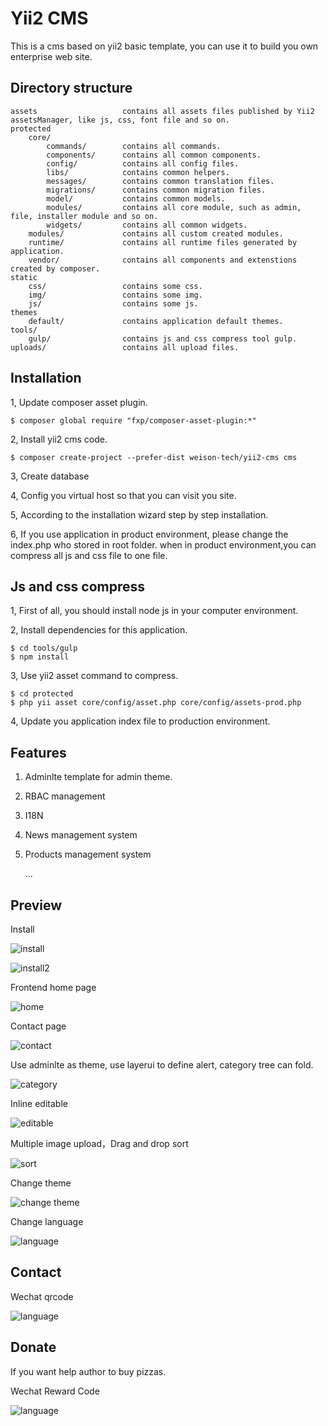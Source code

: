 Yii2 CMS
===================================
This is a cms based on yii2 basic template, you can use it to build you own enterprise web site.



Directory structure
--------

```
assets                   contains all assets files published by Yii2 assetsManager, like js, css, font file and so on.    
protected
    core/
        commands/        contains all commands.
        components/      contains all common components.
        config/          contains all config files.
        libs/            contains common helpers.
        messages/        contains common translation files.
        migrations/      contains common migration files.
        model/           contains common models.
        modules/         contains all core module, such as admin, file, installer module and so on.
        widgets/         contains all common widgets.
    modules/             contains all custom created modules.
    runtime/             contains all runtime files generated by application.
    vendor/              contains all components and extenstions created by composer.
static                        
    css/                 contains some css.
    img/                 contains some img.
    js/                  contains some js.
themes                   
    default/             contains application default themes.
tools/                  
    gulp/                contains js and css compress tool gulp.
uploads/                 contains all upload files.
```

Installation
--------
1, Update composer asset plugin.
```
$ composer global require "fxp/composer-asset-plugin:*"
```
2, Install yii2 cms code.
```
$ composer create-project --prefer-dist weison-tech/yii2-cms cms
```
3, Create database

4, Config you virtual host so that you can visit you site.

5, According to the installation wizard step by step installation.

6, If you use application in product environment, please change the index.php who stored in root folder.
when in product environment,you can compress all js and css file to one file.

Js and css compress
-------
1, First of all, you should install node js in your computer environment.

2, Install dependencies for this application.
```
$ cd tools/gulp
$ npm install
```
3, Use yii2 asset command to compress.
```
$ cd protected
$ php yii asset core/config/asset.php core/config/assets-prod.php
```
4, Update you application index file to production environment.



Features
-------

1. Adminlte template for admin theme. 
2. RBAC management
3. I18N
4. News management system
5. Products management system

    ...


Preview
---------
Install

![install](docs/install.png)

![install2](docs/install2.png)

Frontend home page

![home](docs/home.png)

Contact page

![contact](docs/contact.png)

Use adminlte as theme, use layerui to define alert, category tree can fold.

![category](docs/category.png)

Inline editable

![editable](docs/editable.png)

Multiple image upload，Drag and drop sort

![sort](docs/sort.png)

Change theme

![change theme](docs/theme.png)

Change language

![language](docs/l18n.png)


Contact
--------
Wechat qrcode

![language](docs/contact.jpg)

Donate
--------
If you want help author to buy pizzas.

Wechat Reward Code

![language](docs/reward.jpg)

